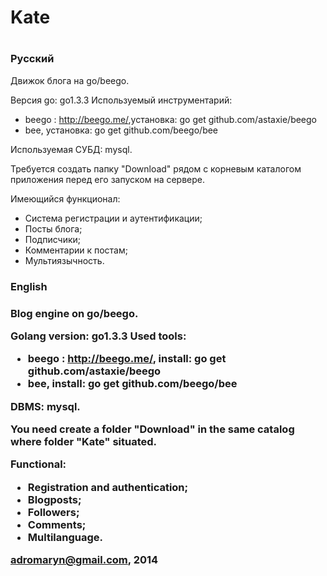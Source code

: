 <h1>Kate<h1>

<h3>Русский</h3>

Движок блога на go/beego.

Версия go: go1.3.3
Используемый инструментарий:
<ul>
<li>beego : <a href="http://beego.me/">http://beego.me/</a>,установка: go get github.com/astaxie/beego</li>
<li>bee, установка: go get github.com/beego/bee</li>
</ul>

Используемая СУБД: mysql.

Требуется создать папку "Download" рядом с корневым каталогом приложения перед его запуском на сервере.

Имеющийся функционал:
<ul>
<li>Система регистрации и аутентификации;</li>
<li>Посты блога;</li>
<li>Подписчики;</li>
<li>Комментарии к постам;</li>
<li>Мультиязычность.</li>
</ul>

<h3>English<h3>

Blog engine on go/beego.

Golang version: go1.3.3
Used tools:
<ul>
<li>beego : <a href="http://beego.me/">http://beego.me/</a>, install: go get github.com/astaxie/beego</li>
<li>bee, install: go get github.com/beego/bee</li>
</ul>

DBMS: mysql.

You need create a folder "Download" in the same catalog where folder "Kate" situated.

Functional:
<ul>
<li>Registration and authentication;</li>
<li>Blogposts;</li>
<li>Followers;</li>
<li>Comments;</li>
<li>Multilanguage.</li>
</ul>

adromaryn@gmail.com, 2014
